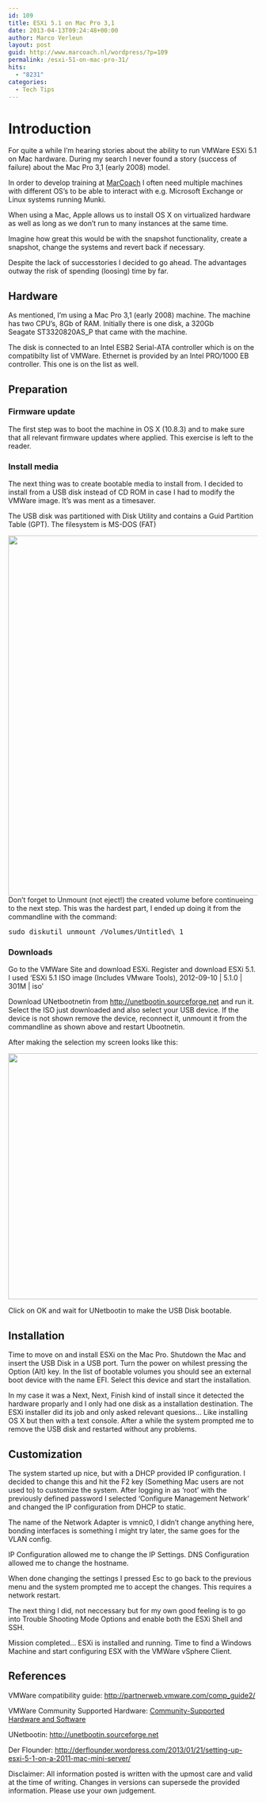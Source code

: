```yaml
---
id: 109
title: ESXi 5.1 on Mac Pro 3,1
date: 2013-04-13T09:24:48+00:00
author: Marco Verleun
layout: post
guid: http://www.marcoach.nl/wordpress/?p=109
permalink: /esxi-51-on-mac-pro-31/
hits:
  - "8231"
categories:
  - Tech Tips
---
```

# Introduction

For quite a while I&#8217;m hearing stories about the ability to run VMWare ESXi 5.1 on Mac hardware. During my search I never found a story (success of failure) about the Mac Pro 3,1 (early 2008) model.

In order to develop training at <a href="http://www.marcoach.nl/" target="_blank">MarCoach</a> I often need multiple machines with different OS&#8217;s to be able to interact with e.g. Microsoft Exchange or Linux systems running Munki.

When using a Mac, Apple allows us to install OS X on virtualized hardware as well as long as we don&#8217;t run to many instances at the same time.

<div>
  <p>
    Imagine how great this would be with the snapshot functionality, create a snapshot, change the systems and revert back if necessary.
  </p>
</div>

<div>
  <p>
    Despite the lack of successtories I decided to go ahead. The advantages outway the risk of spending (loosing) time by far.<!--more-->
  </p>
</div>

## Hardware

As mentioned, I&#8217;m using a Mac Pro 3,1 (early 2008) machine. The machine has two CPU&#8217;s, 8Gb of RAM. Initially there is one disk, a 320Gb Seagate ST3320820AS_P that came with the machine.

The disk is connected to an Intel ESB2 Serial-ATA controller which is on the compatibilty list of VMWare. Ethernet is provided by an Intel PRO/1000 EB controller. This one is on the list as well.

## Preparation

### Firmware update

The first step was to boot the machine in OS X (10.8.3) and to make sure that all relevant firmware updates where applied. This exercise is left to the reader.

### Install media

<div>
  <p>
    The next thing was to create bootable media to install from. I decided to install from a USB disk instead of CD ROM in case I had to modify the VMWare image. It&#8217;s was ment as a timesaver.
  </p>
</div>

<div>
  <p>
    The USB disk was partitioned with Disk Utility and contains a Guid Partition Table (GPT). The filesystem is MS-DOS (FAT)
  </p>
</div>

<div>
  <img class="alignnone" alt="" src="https://mac-mini.marcoach.nl/wiki/files/download/cf72f244-144f-4b25-927d-e6115ddb3b48" width="854" height="726" />
</div>

<div>
  Don&#8217;t forget to Unmount (not eject!) the created volume before continueing to the next step. This was the hardest part, I ended up doing it from the commandline with the command:</p> 
  
  <pre>sudo diskutil unmount /Volumes/Untitled\ 1</pre>
  
  <h3>
    Downloads
  </h3>
  
  <p>
    Go to the VMWare Site and download ESXi. Register and download ESXi 5.1. I used &#8216;ESXi 5.1 ISO image (Includes VMware Tools), 2012-09-10 | 5.1.0 | 301M | iso&#8217;
  </p>
  
  <p>
    Download UNetbootnetin from <a href="http://unetbootin.sourceforge.net/" target="_blank">http://unetbootin.sourceforge.net</a> and run it. Select the ISO just downloaded and also select your USB device. If the device is not shown remove the device, reconnect it, unmount it from the commandline as shown above and restart Ubootnetin.
  </p>
  
  <p>
    After making the selection my screen looks like this:
  </p>
  
  <p>
    <img class="alignnone" alt="" src="https://mac-mini.marcoach.nl/wiki/files/download/c998094e-bfa5-40b5-86ea-65436bae7486" width="638" height="496" />
  </p>
  
  <p>
    Click on OK and wait for UNetbootin to make the USB Disk bootable.
  </p>
  
  <h2>
    Installation
  </h2>
  
  <p>
    Time to move on and install ESXi on the Mac Pro. Shutdown the Mac and insert the USB Disk in a USB port. Turn the power on whilest pressing the Option (Alt) key. In the list of bootable volumes you should see an external boot device with the name EFI. Select this device and start the installation.
  </p>
  
  <p>
    In my case it was a Next, Next, Finish kind of install since it detected the hardware proparly and I only had one disk as a installation destination. The ESXi installer did its job and only asked relevant quesions&#8230; Like installing OS X but then with a text console. After a while the system prompted me to remove the USB disk and restarted without any problems.
  </p>
  
  <h2>
    Customization
  </h2>
  
  <p>
    The system started up nice, but with a DHCP provided IP configuration. I decided to change this and hit the F2 key (Something Mac users are not used to) to customize the system. After logging in as &#8216;root&#8217; with the previously defined password I selected &#8216;Configure Management Network&#8217; and changed the IP configuration from DHCP to static.
  </p>
  
  <p>
    The name of the Network Adapter is vmnic0, I didn&#8217;t change anything here, bonding interfaces is something I might try later, the same goes for the VLAN config.
  </p>
  
  <p>
    IP Configuration allowed me to change the IP Settings. DNS Configuration allowed me to change the hostname.
  </p>
  
  <p>
    When done changing the settings I pressed Esc to go back to the previous menu and the system prompted me to accept the changes. This requires a network restart.
  </p>
  
  <div>
    <p>
      The next thing I did, not neccessary but for my own good feeling is to go into Trouble Shooting Mode Options and enable both the ESXi Shell and SSH.
    </p>
  </div>
  
  <div>
  </div>
  
  <p>
    Mission completed&#8230; ESXi is installed and running. Time to find a Windows Machine and start configuring ESX with the VMWare vSphere Client.
  </p>
  
  <h2>
    References
  </h2>
  
  <p>
    VMWare compatibility guide: <a href="http://partnerweb.vmware.com/comp_guide2/" target="_blank">http://partnerweb.vmware.com/comp_guide2/</a>
  </p>
  
  <p>
    VMWare Community Supported Hardware: <a href="http://communities.vmware.com/community/vmtn/general/cshwsw" target="_blank">Community-Supported Hardware and Software</a>
  </p>
  
  <p>
    UNetbootin: <a href="http://unetbootin.sourceforge.net/" target="_blank">http://unetbootin.sourceforge.net</a>
  </p>
  
  <p>
    Der Flounder: <a href="http://derflounder.wordpress.com/2013/01/21/setting-up-esxi-5-1-on-a-2011-mac-mini-server/">http://derflounder.wordpress.com/2013/01/21/setting-up-esxi-5-1-on-a-2011-mac-mini-server/</a>
  </p>
</div> Disclaimer: All information posted is written with the upmost care and valid at the time of writing. Changes in versions can supersede the provided information. Please use your own judgement.